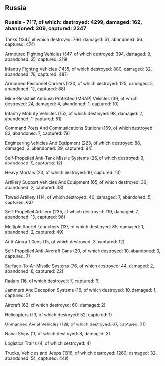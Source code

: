 
 
 ## Russia
 
 ### Russia - 7117, of which: destroyed: 4299, damaged: 162, abandoned: 309, captured: 2347

 

 

 Tanks (1347, of which destroyed: 766, damaged: 51, abandoned: 56, captured: 474)

 Armoured Fighting Vehicles (647, of which destroyed: 394, damaged: 9, abandoned: 25, captured: 219)

 Infantry Fighting Vehicles (1485, of which destroyed: 880, damaged: 32, abandoned: 76, captured: 487)

 Armoured Personnel Carriers (230, of which destroyed: 125, damaged: 5, abandoned: 12, captured: 88)

 Mine-Resistant Ambush Protected (MRAP) Vehicles (39, of which destroyed: 24, damaged: 4, abandoned: 1, captured: 10)

 Infantry Mobility Vehicles (152, of which destroyed: 98, damaged: 2, abandoned: 1, captured: 51)

 Command Posts And Communications Stations (169, of which destroyed: 83, abandoned: 7, captured: 79)

 Engineering Vehicles And Equipment (223, of which destroyed: 88, damaged: 2, abandoned: 39, captured: 94)

 Self-Propelled Anti-Tank Missile Systems (26, of which destroyed: 9, abandoned: 5, captured: 12)

 Heavy Mortars (23, of which destroyed: 10, captured: 13)

 Artillery Support Vehicles And Equipment (65, of which destroyed: 30, abandoned: 2, captured: 33)

 Towed Artillery (114, of which destroyed: 40, damaged: 7, abandoned: 5, captured: 62)

 Self-Propelled Artillery (235, of which destroyed: 119, damaged: 7, abandoned: 13, captured: 96)

 Multiple Rocket Launchers (137, of which destroyed: 85, damaged: 1, abandoned: 2, captured: 49)

 Anti-Aircraft Guns (15, of which destroyed: 3, captured: 12)

 Self-Propelled Anti-Aircraft Guns (20, of which destroyed: 10, abandoned: 3, captured: 7)

 Surface-To-Air Missile Systems (76, of which destroyed: 44, damaged: 2, abandoned: 8, captured: 22)

 Radars (16, of which destroyed: 7, captured: 9)

 Jammers And Deception Systems (16, of which destroyed: 10, damaged: 1, captured: 5)

 Aircraft (62, of which destroyed: 60, damaged: 2)

 Helicopters (53, of which destroyed: 52, captured: 1)

 Unmanned Aerial Vehicles (138, of which destroyed: 67, captured: 71)

 Naval Ships (11, of which destroyed: 8, damaged: 3)

 Logistics Trains (4, of which destroyed: 4)

 Trucks, Vehicles and Jeeps (1816, of which destroyed: 1280, damaged: 32, abandoned: 54, captured: 449)

